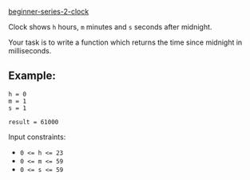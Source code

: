 [beginner-series-2-clock](https://www.codewars.com/kata/55f9bca8ecaa9eac7100004a)

Clock shows `h` hours, `m` minutes and `s` seconds after midnight.

Your task is to write a function which returns the time since midnight in milliseconds.

## Example:

```
h = 0
m = 1
s = 1

result = 61000
```

Input constraints:

* `0 <= h <= 23`
* `0 <= m <= 59`
* `0 <= s <= 59`